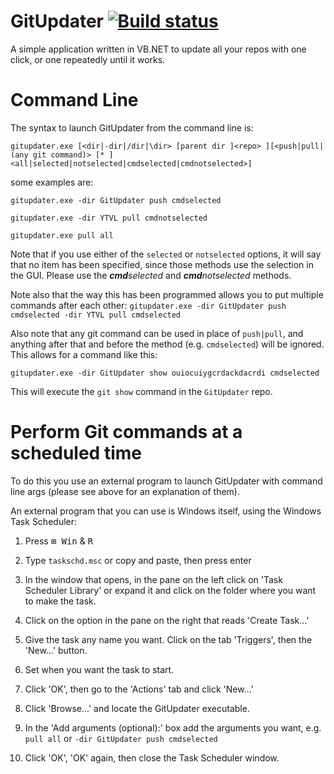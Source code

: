# GitUpdater [![Build status](https://ci.appveyor.com/api/projects/status/72cvetqe8awtp2fn)](https://ci.appveyor.com/project/Walkman100/gitupdater)

A simple application written in VB.NET to update all your repos with one click, or one repeatedly until it works.

# Command Line

The syntax to launch GitUpdater from the command line is:
```shell
gitupdater.exe [<dir|-dir|/dir|\dir> [parent dir ]<repo> ][<push|pull|(any git command)> [* ]<all|selected|notselected|cmdselected|cmdnotselected>]
```
some examples are:

`gitupdater.exe -dir GitUpdater push cmdselected`

`gitupdater.exe -dir YTVL pull cmdnotselected`

`gitupdater.exe pull all`

Note that if you use either of the `selected` or `notselected` options, it will say that no item has been specified, since those methods use the selection in the GUI. Please use the <i><b>cmd</b>selected</i> and <i><b>cmd</b>notselected</i> methods.

Note also that the way this has been programmed allows you to put multiple commands after each other:
`gitupdater.exe -dir GitUpdater push cmdselected -dir YTVL pull cmdselected`

Also note that any git command can be used in place of `push|pull`, and anything after that and before the method (e.g. `cmdselected`) will be ignored. This allows for a command like this:

`gitupdater.exe -dir GitUpdater show ouiocuiygcrdackdacrdi cmdselected`

This will execute the `git show` command in the `GitUpdater` repo.

# Perform Git commands at a scheduled time

To do this you use an external program to launch GitUpdater with command line args (please see above for an explanation of them).

An external program that you can use is Windows itself, using the Windows Task Scheduler:

1. Press <kbd>⊞ Win</kbd> & <kbd>R</kbd>

2. Type `taskschd.msc` or copy and paste, then press enter

3. In the window that opens, in the pane on the left click on 'Task Scheduler Library' or expand it and click on the folder where you want to make the task.

4. Click on the option in the pane on the right that reads 'Create Task...'

5. Give the task any name you want. Click on the tab 'Triggers', then the 'New...' button.

6. Set when you want the task to start.

7. Click 'OK', then go to the 'Actions' tab and click 'New...'

8. Click 'Browse...' and locate the GitUpdater executable.

9. In the 'Add arguments (optional):' box add the arguments you want, e.g. `pull all` or `-dir GitUpdater push cmdselected`

10. Click 'OK', 'OK' again, then close the Task Scheduler window.